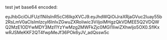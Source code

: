 test jwt base64 encoded:

eyJhbGciOiJFUzI1NiIsInR5cCI6IkpXVCJ9.eyJhdWQiOiJraXRjaGVuc2luay55b2RsLmV0aCIsImlzcyI6InlvZGwuZXRoIiwic3ViIjoiMHgzQkVDMEE5Q2VDQWQ2MzE1ODYwMDY3MzI1YzYwMzg2MWFkZjc0MGI1IiwiZXhwIjo5OX0.SflKxwRJSMeKKF2QT4fwpMeJf36POk6yJV_adQssw5c


